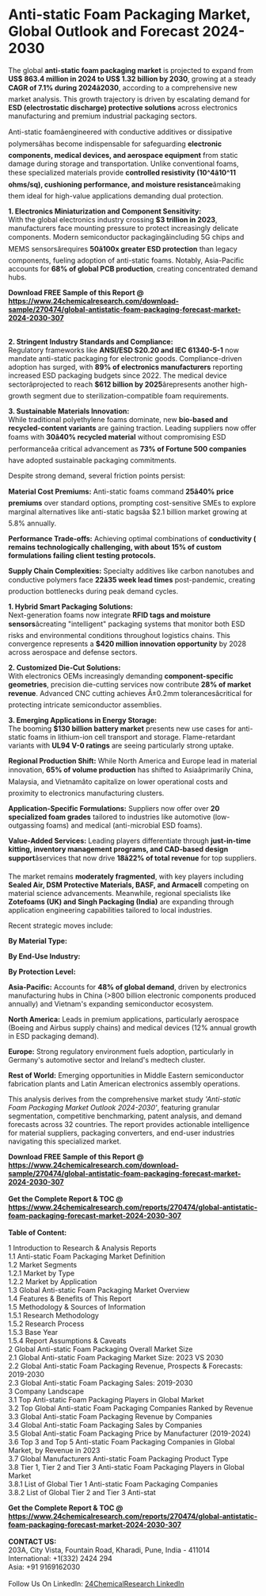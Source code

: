 <h1>Anti-static Foam Packaging Market, Global Outlook and Forecast 2024-2030</h1><p>The global <strong>anti-static foam packaging market</strong> is projected to expand from <strong>US$ 863.4 million in 2024 to US$ 1.32 billion by 2030</strong>, growing at a steady <strong>CAGR of 7.1% during 2024â2030</strong>, according to a comprehensive new market analysis. This growth trajectory is driven by escalating demand for <strong>ESD (electrostatic discharge) protective solutions</strong> across electronics manufacturing and premium industrial packaging sectors.</p><p>Anti-static foamâengineered with conductive additives or dissipative polymersâhas become indispensable for safeguarding <strong>electronic components, medical devices, and aerospace equipment</strong> from static damage during storage and transportation. Unlike conventional foams, these specialized materials provide <strong>controlled resistivity (10^4â10^11 ohms/sq), cushioning performance, and moisture resistance</strong>âmaking them ideal for high-value applications demanding dual protection.</p><p><strong>1. Electronics Miniaturization and Component Sensitivity:</strong><br>
With the global electronics industry crossing <strong>$3 trillion in 2023</strong>, manufacturers face mounting pressure to protect increasingly delicate components. Modern semiconductor packagingâincluding 5G chips and MEMS sensorsârequires <strong>50â100x greater ESD protection</strong> than legacy components, fueling adoption of anti-static foams. Notably, Asia-Pacific accounts for <strong>68% of global PCB production</strong>, creating concentrated demand hubs.</p><div><b>Download FREE Sample of this Report @ 
            <a href="https://www.24chemicalresearch.com/download-sample/270474/global-antistatic-foam-packaging-forecast-market-2024-2030-307">
            https://www.24chemicalresearch.com/download-sample/270474/global-antistatic-foam-packaging-forecast-market-2024-2030-307</a></b></div><br><p><strong>2. Stringent Industry Standards and Compliance:</strong><br>
Regulatory frameworks like <strong>ANSI/ESD S20.20 and IEC 61340-5-1</strong> now mandate anti-static packaging for electronic goods. Compliance-driven adoption has surged, with <strong>89% of electronics manufacturers</strong> reporting increased ESD packaging budgets since 2022. The medical device sectorâprojected to reach <strong>$612 billion by 2025</strong>ârepresents another high-growth segment due to sterilization-compatible foam requirements.</p><p><strong>3. Sustainable Materials Innovation:</strong><br>
While traditional polyethylene foams dominate, new <strong>bio-based and recycled-content variants</strong> are gaining traction. Leading suppliers now offer foams with <strong>30â40% recycled material</strong> without compromising ESD performanceâa critical advancement as <strong>73% of Fortune 500 companies</strong> have adopted sustainable packaging commitments.</p><p>Despite strong demand, several friction points persist:</p><p><strong>Material Cost Premiums:</strong> Anti-static foams command <strong>25â40% price premiums</strong> over standard options, prompting cost-sensitive SMEs to explore marginal alternatives like anti-static bagsâa $2.1 billion market growing at 5.8% annually.</p><p><strong>Performance Trade-offs:</strong> Achieving optimal combinations of <strong>conductivity ( remains technologically challenging, with about <strong>15% of custom formulations</strong> failing client testing protocols.</strong></p><p><strong>Supply Chain Complexities:</strong> Specialty additives like carbon nanotubes and conductive polymers face <strong>22â35 week lead times</strong> post-pandemic, creating production bottlenecks during peak demand cycles.</p><p><strong>1. Hybrid Smart Packaging Solutions:</strong><br>
Next-generation foams now integrate <strong>RFID tags and moisture sensors</strong>âcreating "intelligent" packaging systems that monitor both ESD risks and environmental conditions throughout logistics chains. This convergence represents a <strong>$420 million innovation opportunity</strong> by 2028 across aerospace and defense sectors.</p><p><strong>2. Customized Die-Cut Solutions:</strong><br>
With electronics OEMs increasingly demanding <strong>component-specific geometries</strong>, precision die-cutting services now contribute <strong>28% of market revenue</strong>. Advanced CNC cutting achieves Â±0.2mm tolerancesâcritical for protecting intricate semiconductor assemblies.</p><p><strong>3. Emerging Applications in Energy Storage:</strong><br>
The booming <strong>$130 billion battery market</strong> presents new use cases for anti-static foams in lithium-ion cell transport and storage. Flame-retardant variants with <strong>UL94 V-0 ratings</strong> are seeing particularly strong uptake.</p><p><strong>Regional Production Shift:</strong> While North America and Europe lead in material innovation, <strong>65% of volume production</strong> has shifted to Asiaâprimarily China, Malaysia, and Vietnamâto capitalize on lower operational costs and proximity to electronics manufacturing clusters.</p><p><strong>Application-Specific Formulations:</strong> Suppliers now offer over <strong>20 specialized foam grades</strong> tailored to industries like automotive (low-outgassing foams) and medical (anti-microbial ESD foams).</p><p><strong>Value-Added Services:</strong> Leading players differentiate through <strong>just-in-time kitting, inventory management programs, and CAD-based design support</strong>âservices that now drive <strong>18â22% of total revenue</strong> for top suppliers.</p><p>The market remains <strong>moderately fragmented</strong>, with key players including <strong>Sealed Air, DSM Protective Materials, BASF, and Armacell</strong> competing on material science advancements. Meanwhile, regional specialists like <strong>Zotefoams (UK) and Singh Packaging (India)</strong> are expanding through application engineering capabilities tailored to local industries.</p><p>Recent strategic moves include:</p><p><strong>By Material Type:</strong></p><p><strong>By End-Use Industry:</strong></p><p><strong>By Protection Level:</strong></p><p><strong>Asia-Pacific:</strong> Accounts for <strong>48% of global demand</strong>, driven by electronics manufacturing hubs in China (&gt;800 billion electronic components produced annually) and Vietnam's expanding semiconductor ecosystem.</p><p><strong>North America:</strong> Leads in premium applications, particularly aerospace (Boeing and Airbus supply chains) and medical devices (12% annual growth in ESD packaging demand).</p><p><strong>Europe:</strong> Strong regulatory environment fuels adoption, particularly in Germany's automotive sector and Ireland's medtech cluster.</p><p><strong>Rest of World:</strong> Emerging opportunities in Middle Eastern semiconductor fabrication plants and Latin American electronics assembly operations.</p><p>This analysis derives from the comprehensive market study <em>'Anti-static Foam Packaging Market Outlook 2024-2030'</em>, featuring granular segmentation, competitive benchmarking, patent analysis, and demand forecasts across 32 countries. The report provides actionable intelligence for material suppliers, packaging converters, and end-user industries navigating this specialized market.</p><div><b>Download FREE Sample of this Report @ 
            <a href="https://www.24chemicalresearch.com/download-sample/270474/global-antistatic-foam-packaging-forecast-market-2024-2030-307">
            https://www.24chemicalresearch.com/download-sample/270474/global-antistatic-foam-packaging-forecast-market-2024-2030-307</a></b></div><br><div><b>Get the Complete Report & TOC @ 
            <a href="https://www.24chemicalresearch.com/reports/270474/global-antistatic-foam-packaging-forecast-market-2024-2030-307">
            https://www.24chemicalresearch.com/reports/270474/global-antistatic-foam-packaging-forecast-market-2024-2030-307</a></b></div><br>
            <b>Table of Content:</b><p>1 Introduction to Research & Analysis Reports<br />
    1.1 Anti-static Foam Packaging Market Definition<br />
    1.2 Market Segments<br />
        1.2.1 Market by Type<br />
        1.2.2 Market by Application<br />
    1.3 Global Anti-static Foam Packaging Market Overview<br />
    1.4 Features & Benefits of This Report<br />
    1.5 Methodology & Sources of Information<br />
        1.5.1 Research Methodology<br />
        1.5.2 Research Process<br />
        1.5.3 Base Year<br />
        1.5.4 Report Assumptions & Caveats<br />
2 Global Anti-static Foam Packaging Overall Market Size<br />
    2.1 Global Anti-static Foam Packaging Market Size: 2023 VS 2030<br />
    2.2 Global Anti-static Foam Packaging Revenue, Prospects & Forecasts: 2019-2030<br />
    2.3 Global Anti-static Foam Packaging Sales: 2019-2030<br />
3 Company Landscape<br />
    3.1 Top Anti-static Foam Packaging Players in Global Market<br />
    3.2 Top Global Anti-static Foam Packaging Companies Ranked by Revenue<br />
    3.3 Global Anti-static Foam Packaging Revenue by Companies<br />
    3.4 Global Anti-static Foam Packaging Sales by Companies<br />
    3.5 Global Anti-static Foam Packaging Price by Manufacturer (2019-2024)<br />
    3.6 Top 3 and Top 5 Anti-static Foam Packaging Companies in Global Market, by Revenue in 2023<br />
    3.7 Global Manufacturers Anti-static Foam Packaging Product Type<br />
    3.8 Tier 1, Tier 2 and Tier 3 Anti-static Foam Packaging Players in Global Market<br />
        3.8.1 List of Global Tier 1 Anti-static Foam Packaging Companies<br />
        3.8.2 List of Global Tier 2 and Tier 3 Anti-stat</p><div><b>Get the Complete Report & TOC @ 
            <a href="https://www.24chemicalresearch.com/reports/270474/global-antistatic-foam-packaging-forecast-market-2024-2030-307">
            https://www.24chemicalresearch.com/reports/270474/global-antistatic-foam-packaging-forecast-market-2024-2030-307</a></b></div><br><b>CONTACT US:</b><br>
            203A, City Vista, Fountain Road, Kharadi, Pune, India - 411014<br>
            International: +1(332) 2424 294<br>
            Asia: +91 9169162030 <br><br>
            Follow Us On LinkedIn: <a href="https://www.linkedin.com/company/24chemicalresearch/">24ChemicalResearch LinkedIn</a>